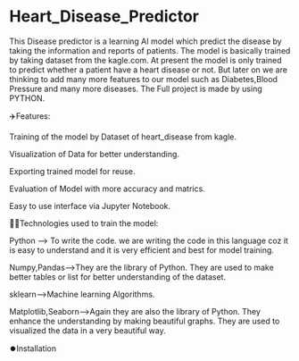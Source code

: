 # Heart_Disease_Predictor
This Disease predictor is a learning AI model which predict the disease by taking the information and reports of patients.
The model is basically trained by taking dataset from the kagle.com.
At present the model is only trained to predict whether a patient have a heart disease or not.
But later on we are thinking to add many more features to our model such  as Diabetes,Blood Pressure and many more diseases.
The Full project is made by using PYTHON.


✈️Features:

Training of the model by Dataset of heart_disease from kagle.

Visualization of Data for better understanding.

Exporting trained model for reuse.

Evaluation of  Model with more accuracy and matrics.

Easy to use interface via Jupyter Notebook.



🧑‍💻Technologies used to train the model:

Python --> To write the code.
           we are writing the code in this language coz it is easy to understand and it is very efficient and best for 
           model training.
           
Numpy,Pandas-->They are the library of Python.
               They are used to make better tables or list for better understanding of the dataset.
               
sklearn-->Machine learning Algorithms.

Matplotlib,Seaborn-->Again they are also the library of Python.
                     They enhance the understanding by making beautiful graphs. They are used to visualized the data in a very beautiful way.

                     

⏺️Installation
 
